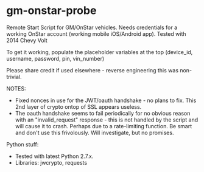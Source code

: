 # gm-onstar-probe

Remote Start Script for GM/OnStar vehicles. Needs credentials for a working OnStar account (working mobile iOS/Android app). Tested with 2014 Chevy Volt

To get it working, populate the placeholder variables at the top (device_id, username, password, pin, vin_number) 

Please share credit if used elsewhere - reverse engineering this was non-trivial. 

NOTES:

- Fixed nonces in use for the JWT/oauth handshake - no plans to fix. This 2nd layer of crypto ontop of SSL appears useless.
- The oauth handshake seems to fail periodically for no obvious reason with an "invalid_request" response - this is not handled by the script and will cause it to crash. Perhaps due to a rate-limiting function. Be smart and don't use this frivolously. Will investigate, but no promises.

Python stuff:
- Tested with latest Python 2.7.x.
- Libraries: jwcrypto, requests

